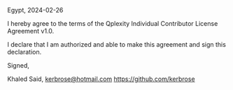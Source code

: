 Egypt, 2024-02-26

I hereby agree to the terms of the Qplexity Individual Contributor License
Agreement v1.0.

I declare that I am authorized and able to make this agreement and sign this
declaration.

Signed,

Khaled Said, kerbrose@hotmail.com https://github.com/kerbrose

